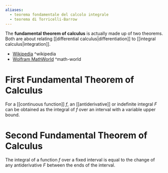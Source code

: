 ```yaml
---
aliases:
  - teorema fondamentale del calcolo integrale
  - teorema di Torricelli-Barrow
---
```

The **fundamental theorem of calculus** is actually made up of two theorems.
Both are about relating [[differential calculus|differentiation]] to [[integral calculus|integration]].

- [Wikipedia](https://en.wikipedia.org/wiki/Fundamental_theorem_of_calculus) ^wikipedia
- [Wolfram MathWorld](https://mathworld.wolfram.com/FirstFundamentalTheoremofCalculus.html) ^math-world

# First Fundamental Theorem of Calculus

For a [[continuous function]] ${ f }$, an [[antiderivative]] or indefinite integral ${ F }$ can be obtained as the integral of ${ f }$ over an interval with a variable upper bound.

# Second Fundamental Theorem of Calculus

The integral of a function ${ f }$ over a fixed interval is equal to the change of any antiderivative ${ F }$ between the ends of the interval.